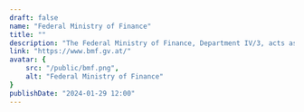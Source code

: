 ```yaml
---
draft: false
name: "Federal Ministry of Finance"
title: ""
description: "The Federal Ministry of Finance, Department IV/3, acts as the central authority for addressing all forms of customs and tax fraud, specializing in international information exchange between the customs and tax authorities of member states. Furthermore, the anti-fraud department serves as the designated partner and interface for managing money laundering concerns within the ministry, other departments, and national institutions in Austria."
link: "https://www.bmf.gv.at/"
avatar: {
    src: "/public/bmf.png",
    alt: "Federal Ministry of Finance"
}
publishDate: "2024-01-29 12:00"
---
```

